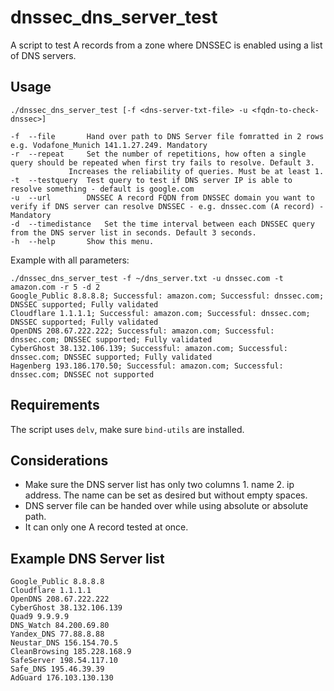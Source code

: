 # dnssec_dns_server_test

A script to test A records from a zone where DNSSEC is enabled using a list of DNS servers.

## Usage
```
./dnssec_dns_server_test [-f <dns-server-txt-file> -u <fqdn-to-check-dnssec>]

-f	--file		 Hand over path to DNS Server file fomratted in 2 rows e.g. Vodafone_Munich 141.1.27.249. Mandatory
-r	--repeat	 Set the number of repetitions, how often a single query should be repeated when first try fails to resolve. Default 3.
			 Increases the reliability of queries. Must be at least 1.
-t	--testquery	 Test query to test if DNS server IP is able to resolve something - default is google.com
-u	--url		 DNSSEC A record FQDN from DNSSEC domain you want to verify if DNS server can resolve DNSSEC - e.g. dnssec.com (A record) - Mandatory
-d	--timedistance	 Set the time interval between each DNSSEC query from the DNS server list in seconds. Default 3 seconds.
-h	--help		 Show this menu.
```

Example with all parameters:
```
./dnssec_dns_server_test -f ~/dns_server.txt -u dnssec.com -t amazon.com -r 5 -d 2
Google_Public 8.8.8.8; Successful: amazon.com; Successful: dnssec.com; DNSSEC supported; Fully validated
Cloudflare 1.1.1.1; Successful: amazon.com; Successful: dnssec.com; DNSSEC supported; Fully validated
OpenDNS 208.67.222.222; Successful: amazon.com; Successful: dnssec.com; DNSSEC supported; Fully validated
CyberGhost 38.132.106.139; Successful: amazon.com; Successful: dnssec.com; DNSSEC supported; Fully validated
Hagenberg 193.186.170.50; Successful: amazon.com; Successful: dnssec.com; DNSSEC not supported
```

## Requirements
The script uses `delv`, make sure `bind-utils` are installed.


## Considerations
- Make sure the DNS server list has only two columns 1. name 2. ip address. The name can be set as desired but without empty spaces.
- DNS server file can be handed over while using absolute or absolute path.
- It can only one A record tested at once.  

## Example DNS Server list
```
Google_Public 8.8.8.8
Cloudflare 1.1.1.1
OpenDNS 208.67.222.222
CyberGhost 38.132.106.139
Quad9 9.9.9.9
DNS_Watch 84.200.69.80
Yandex_DNS 77.88.8.88
Neustar_DNS 156.154.70.5
CleanBrowsing 185.228.168.9
SafeServer 198.54.117.10
Safe_DNS 195.46.39.39
AdGuard 176.103.130.130
```
